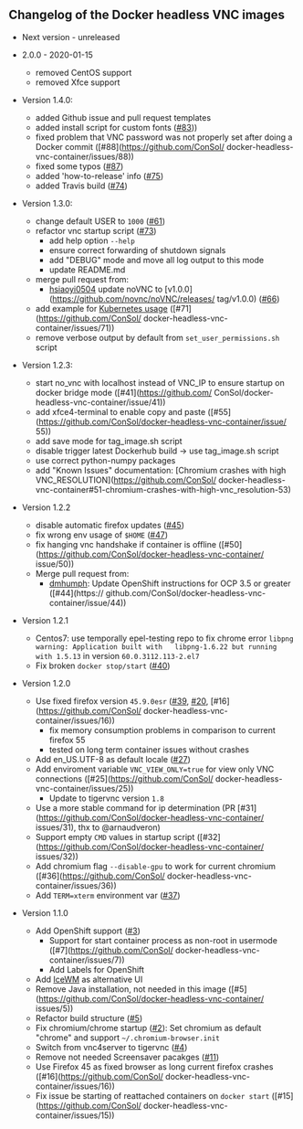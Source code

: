 ## Changelog of the Docker headless VNC images

* Next version - unreleased
* 2.0.0 - 2020-01-15
  * removed CentOS support
  * removed Xfce support
  
* Version 1.4.0:
  * added Github issue and pull request templates
  * added install script for custom fonts ([#83](https://github.com/ConSol/docker-headless-vnc-container/issues/83)))
  * fixed problem that VNC password was not properly set after doing a Docker commit ([#88](https://github.com/ConSol/  docker-headless-vnc-container/issues/88))
  * fixed some typos ([#87](https://github.com/ConSol/docker-headless-vnc-container/issues/87))
  * added 'how-to-release' info ([#75](https://github.com/ConSol/docker-headless-vnc-container/issues/75))
  * added Travis build ([#74](https://github.com/ConSol/docker-headless-vnc-container/issues/74))
  
* Version 1.3.0:
  * change default USER to `1000` ([#61](https://github.com/ConSol/docker-headless-vnc-container/issues/61))
  * refactor vnc startup script ([#73](https://github.com/ConSol/docker-headless-vnc-container/issues/73))
    * add help option `--help`
    * ensure correct forwarding of shutdown signals
    * add "DEBUG" mode and move all log output to this mode
    * update README.md
  * merge pull request from:
    * [hsiaoyi0504](https://github.com/hsiaoyi0504) update noVNC to [v1.0.0](https://github.com/novnc/noVNC/releases/  tag/v1.0.0) ([#66](https://github.com/ConSol/docker-headless-vnc-container/pull/66))
  * add example for [Kubernetes usage](./kubernetes/README.md) ([#71](https://github.com/ConSol/  docker-headless-vnc-container/issues/71)) 
  * remove verbose output by default from `set_user_permissions.sh` script
   
* Version 1.2.3:
  
  * start no_vnc with localhost instead of VNC_IP to ensure startup on docker bridge mode ([#41](https://github.com/  ConSol/docker-headless-vnc-container/issue/41)) 
  * add xfce4-terminal to enable copy and paste ([#55](https://github.com/ConSol/docker-headless-vnc-container/issue/  55))
  * add save mode for tag_image.sh script 
  * disable trigger latest Dockerhub build -> use tag_image.sh script 
  * use correct python-numpy packages 
  * add "Known Issues" documentation: [Chromium crashes with high VNC_RESOLUTION](https://github.com/ConSol/  docker-headless-vnc-container#51-chromium-crashes-with-high-vnc_resolution-53)
  
* Version 1.2.2
  * disable automatic firefox updates ([#45](https://github.com/ConSol/docker-headless-vnc-container/issue/45))
  * fix wrong env usage of `$HOME` ([#47](https://github.com/ConSol/docker-headless-vnc-container/issue/47))
  * fix hanging vnc handshake if container is offline ([#50](https://github.com/ConSol/docker-headless-vnc-container/  issue/50))
  * Merge pull request from:
      * [dmhumph](https://github.com/dmhumph): Update OpenShift instructions for OCP 3.5 or greater ([#44](https://  github.com/ConSol/docker-headless-vnc-container/issue/44)) 
  
* Version 1.2.1
  * Centos7: use temporally epel-testing repo to fix chrome error `libpng warning: Application built with   libpng-1.6.22 but running with 1.5.13` in version `60.0.3112.113-2.el7`
  * Fix broken `docker stop/start` ([#40](https://github.com/ConSol/docker-headless-vnc-container/issues/40))
  
* Version 1.2.0
  * Use fixed firefox version `45.9.0esr` ([#39](https://github.com/ConSol/docker-headless-vnc-container/issues/39),   [#20](https://github.com/ConSol/docker-headless-vnc-container/issues/20), [#16](https://github.com/ConSol/  docker-headless-vnc-container/issues/16)) 
    * fix memory consumption problems in comparison to current firefox 55
    * tested on long term container issues without crashes 
  * Add en_US.UTF-8 as default locale ([#27](https://github.com/ConSol/docker-headless-vnc-container/issues/27)) 
  * Add enviroment variable `VNC_VIEW_ONLY=true` for view only VNC connections ([#25](https://github.com/ConSol/  docker-headless-vnc-container/issues/25))
    * Update to tigervnc version `1.8`
  * Use a more stable command for ip determination (PR [#31](https://github.com/ConSol/docker-headless-vnc-container/  issues/31), thx to @arnaudveron) 
  * Support empty `CMD` values in startup script ([#32](https://github.com/ConSol/docker-headless-vnc-container/  issues/32)) 
  * Add chromium flag `--disable-gpu` to work for current chromium ([#36](https://github.com/ConSol/  docker-headless-vnc-container/issues/36)) 
  * Add `TERM=xterm` environment var ([#37](https://github.com/ConSol/docker-headless-vnc-container/issues/37))  
  
* Version 1.1.0
  
  * Add OpenShift support ([#3](https://github.com/ConSol/docker-headless-vnc-container/issues/3))
     * Support for start container process as non-root in usermode ([#7](https://github.com/ConSol/  docker-headless-vnc-container/issues/7))
     * Add Labels for OpenShift
  * Add [IceWM](http://www.icewm.org/) as alternative UI
  * Remove Java installation, not needed in this image ([#5](https://github.com/ConSol/docker-headless-vnc-container/  issues/5))
  * Refactor build structure ([#5](https://github.com/ConSol/docker-headless-vnc-container/issues/5))
  * Fix chromium/chrome startup ([#2](https://github.com/ConSol/docker-headless-vnc-container/issues/2)): Set   chromium as default "chrome" and support `~/.chromium-browser.init`
  * Switch from vnc4server to tigervnc ([#4](https://github.com/ConSol/docker-headless-vnc-container/issues/4))
  * Remove not needed Screensaver pacakges ([#11](https://github.com/ConSol/docker-headless-vnc-container/issues/11))          
  * Use Firefox 45 as fixed browser as long current firefox crashes ([#16](https://github.com/ConSol/  docker-headless-vnc-container/issues/16))
  * Fix issue be starting of reattached containers on `docker start` ([#15](https://github.com/ConSol/  docker-headless-vnc-container/issues/15))
  